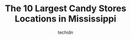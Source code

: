 ---
layout: ampstory
image: https://i0.wp.com/paketmu.com/wp-content/uploads/2023/06/nandys-candy-0-in-mississippi-1686370441.jpeg?resize=640,853
author: techidn
featured: false
description: Explore the diverse Candy Store scene in Mississippi, home to an incredible selection of 10 establishments catering to every taste. Whether youre in search of iconic favorites or undiscover
title: The 10 Largest Candy Stores Locations in Mississippi
cover:
   title: The 10 Largest Candy Stores Locations in Mississippi
   subtitle: RICKPATE
   background: https://paketmu.com/wp-content/uploads/2023/06/nandys-candy-0-in-mississippi-1686370441.jpeg

pages: 
 - layout: thirds
   top: <h1>#1 Shugs Cookie Dough & Candy Bar</h1>
   bottom: "<p>Absolutely wonderful! My nose danced with delight when I walked in. Not only did it smell great everything looked so delicious.  It was a hard decision regarding what to </p>"
   background: https://paketmu.com/wp-content/uploads/2023/06/nandys-candy-1-in-mississippi-1686370443.png
   backgroundblur: true
 - layout: thirds
   top: <h1>#2 Rocket Fizz Pearl</h1>
   bottom: "<p>First time here today. The staff was friendly. Was mind blown by all the different types of candy. In some sections they had some of the same candy. Absolutely loved all </p>"
   background: https://paketmu.com/wp-content/uploads/2023/06/nandys-candy-2-in-mississippi-1686370445.jpeg
   cta:
      link: https://paketmu.com/the-10-largest-candy-stores-locations-in-mississippi/
      text: The 10 Largest Candy Stores Locations in Mississippi
 - layout: thirds
   top: <h1>#3 The Pecan House</h1>
   bottom: "<p>Reasonable prices. Good selection. Friendly staff. Only suggestion would be to upscale the packaging to something better than brown paper bags.</p>"
   background: https://paketmu.com/wp-content/uploads/2023/06/nandys-candy-3-in-mississippi-1686370447.jpeg
   cta:
      link: https://paketmu.com/the-10-largest-candy-stores-locations-in-mississippi/
      text: The 10 Largest Candy Stores Locations in Mississippi
 - layout: thirds
   top: <h1>#4 Rocky Mountain Chocolate Factory/U-Swirl Frozen Yogurt</h1>
   bottom: "<p>200 Bass Pro Dr #420, Pearl, MS 39208, United States</p>"
   background: https://images.unsplash.com/photo-1567095761054-7a02e69e5c43?ixlib=rb-4.0.3&ixid=MnwxMjA3fDB8MHxwaG90by1wYWdlfHx8fGVufDB8fHx8&auto=format&fit=crop&w=640&h=853&q=80
   cta:
      link: https://paketmu.com/the-10-largest-candy-stores-locations-in-mississippi/
      text: The 10 Largest Candy Stores Locations in Mississippi
 - layout: thirds
   top: <h1>#5 The Candy Cottage & Gourmet</h1>
   bottom: "<p>702 Washington Ave, Ocean Springs, MS 39564, United States</p>"
   background: https://images.unsplash.com/photo-1509114397022-ed747cca3f65?ixlib=rb-4.0.3&ixid=MnwxMjA3fDB8MHxwaG90by1wYWdlfHx8fGVufDB8fHx8&auto=format&fit=crop&w=640&h=853&q=80
   cta:
      link: https://paketmu.com/the-10-largest-candy-stores-locations-in-mississippi/
      text: The 10 Largest Candy Stores Locations in Mississippi
 - layout: thirds
   top: <h1>#6 Rocky Mountain Chocolate Factory</h1>
   bottom: "<p>2305 W Jackson Ave, Galleria Dr Ste 204, Oxford, MS 38655, United States</p>"
   background: https://images.unsplash.com/photo-1604871000636-074fa5117945?ixlib=rb-4.0.3&ixid=MnwxMjA3fDB8MHxwaG90by1wYWdlfHx8fGVufDB8fHx8&auto=format&fit=crop&w=640&h=853&q=80
   cta:
      link: https://paketmu.com/the-10-largest-candy-stores-locations-in-mississippi/
      text: The 10 Largest Candy Stores Locations in Mississippi
 - layout: thirds
   top: <h1>#7 Nandys Candy</h1>
   bottom: "<p>1220 E Northside Dr #380, Jackson, MS 39211, United States</p>"
   background: https://images.unsplash.com/photo-1632260260864-caf7fde5ec36?ixlib=rb-4.0.3&ixid=MnwxMjA3fDB8MHxwaG90by1wYWdlfHx8fGVufDB8fHx8&auto=format&fit=crop&w=640&h=853&q=80
   cta:
      link: https://paketmu.com/the-10-largest-candy-stores-locations-in-mississippi/
      text: The 10 Largest Candy Stores Locations in Mississippi
 - layout: thirds
   middle: Continue reading...
   background: https://images.unsplash.com/photo-1510906594845-bc082582c8cc?ixlib=rb-4.0.3&ixid=MnwxMjA3fDB8MHxwaG90by1wYWdlfHx8fGVufDB8fHx8&auto=format&fit=crop&w=640&h=853&q=80
   cta:
      link: https://paketmu.com/the-10-largest-candy-stores-locations-in-mississippi/
      text: The 10 Largest Candy Stores Locations in Mississippi
      
---